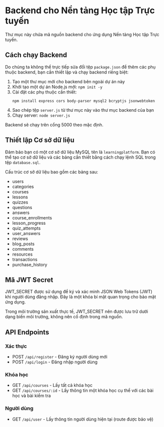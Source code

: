
# Backend cho Nền tảng Học tập Trực tuyến

Thư mục này chứa mã nguồn backend cho ứng dụng Nền tảng Học tập Trực tuyến.

## Cách chạy Backend

Do chúng ta không thể trực tiếp sửa đổi tệp `package.json` để thêm các phụ thuộc backend, bạn cần thiết lập và chạy backend riêng biệt:

1. Tạo một thư mục mới cho backend bên ngoài dự án này
2. Khởi tạo một dự án Node.js mới: `npm init -y`
3. Cài đặt các phụ thuộc cần thiết:
   ```
   npm install express cors body-parser mysql2 bcryptjs jsonwebtoken
   ```
4. Sao chép tệp `server.js` từ thư mục này vào thư mục backend của bạn
5. Chạy server: `node server.js`

Backend sẽ chạy trên cổng 5000 theo mặc định.

## Thiết lập Cơ sở dữ liệu

Đảm bảo bạn có một cơ sở dữ liệu MySQL tên là `learningplatform`. Bạn có thể tạo cơ sở dữ liệu và các bảng cần thiết bằng cách chạy lệnh SQL trong tệp `database.sql`.

Cấu trúc cơ sở dữ liệu bao gồm các bảng sau:
- users
- categories
- courses
- lessons
- quizzes
- questions
- answers
- course_enrollments
- lesson_progress
- quiz_attempts
- user_answers
- reviews
- blog_posts
- comments
- resources
- transactions
- purchase_history

## Mã JWT Secret

JWT_SECRET được sử dụng để ký và xác minh JSON Web Tokens (JWT) khi người dùng đăng nhập. Đây là một khóa bí mật quan trọng cho bảo mật ứng dụng.

Trong môi trường sản xuất thực tế, JWT_SECRET nên được lưu trữ dưới dạng biến môi trường, không nên cố định trong mã nguồn.

## API Endpoints

### Xác thực
- POST `/api/register` - Đăng ký người dùng mới
- POST `/api/login` - Đăng nhập người dùng

### Khóa học
- GET `/api/courses` - Lấy tất cả khóa học
- GET `/api/courses/:id` - Lấy thông tin một khóa học cụ thể với các bài học và bài kiểm tra

### Người dùng
- GET `/api/user` - Lấy thông tin người dùng hiện tại (route được bảo vệ)

